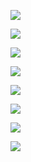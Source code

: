 ![](https://visitor-badge.glitch.me/badge?page_id=hellolllllinHome)

![](https://metrics.lecoq.io/hellolllllin?template=classic&isocalendar=1&languages=1&stargazers=1&lines=1&stars=1&habits=1&followup=1&reactions=1&people=1&introduction=1&discussions=1&calendar=1&achievements=1&activity=1&traffic=1&code=1&projects=1&base=header%2C%20activity%2C%20community%2C%20repositories%2C%20metadata&base.indepth=false&base.hireable=false&base.skip=false&isocalendar=false&isocalendar.duration=full-year&languages=false&languages.limit=8&languages.threshold=0%25&languages.other=false&languages.colors=github&languages.sections=most-used&languages.indepth=false&languages.analysis.timeout=15&languages.analysis.timeout.repositories=7.5&languages.categories=markup%2C%20programming&languages.recent.categories=markup%2C%20programming&languages.recent.load=300&languages.recent.days=14&stargazers=false&stargazers.charts=true&stargazers.charts.type=classic&stargazers.worldmap=false&stargazers.worldmap.sample=0&lines=false&lines.sections=base&lines.repositories.limit=4&lines.history.limit=1&stars=false&stars.limit=4&habits=false&habits.from=200&habits.days=14&habits.facts=true&habits.charts=false&habits.charts.type=classic&habits.trim=false&habits.languages.limit=8&habits.languages.threshold=0%25&followup=false&followup.sections=repositories&followup.indepth=false&followup.archived=true&reactions=false&reactions.limit=200&reactions.limit.issues=100&reactions.limit.discussions=100&reactions.limit.discussions.comments=100&reactions.days=0&reactions.display=absolute&people=false&people.limit=24&people.identicons=false&people.identicons.hide=false&people.size=28&people.types=followers%2C%20following&people.shuffle=false&introduction=false&introduction.title=true&discussions=false&discussions.categories=true&discussions.categories.limit=0&calendar=false&calendar.limit=1&achievements=false&achievements.threshold=C&achievements.secrets=true&achievements.display=detailed&achievements.limit=0&activity=false&activity.limit=5&activity.load=300&activity.days=14&activity.visibility=all&activity.timestamps=false&activity.filter=all&traffic=false&code=false&code.lines=12&code.load=400&code.days=3&code.visibility=public&projects=false&projects.limit=4&projects.descriptions=false&config.timezone=Asia%2FShanghai)

![](https://github-readme-stats.vercel.app/api?username=hellolllllin&show_icons=true&theme=dracula)

![](https://github-readme-stats.vercel.app/api?username=hellolllllin&show_icons=true&theme=dracula)

![](https://github-profile-trophy.vercel.app/?username=hellolllllin&theme=onedark)

![](https://activity-graph.herokuapp.com/graph?username=hellolllllin&theme=xcode)

![](https://stats.justsong.cn/api/github?username=hellolllllin)

![](https://streak-stats.demolab.com?user=hellolllllin&theme=nightowl&border_radius=5&locale=zh)
